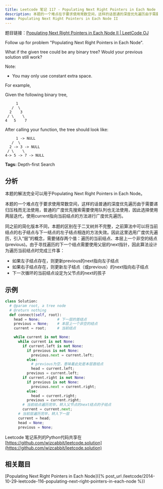 ```yaml
---
title: Leetcode 笔记 117 - Populating Next Right Pointers in Each Node II
description: 本题的一个难点在于要求使用常数空间，这样的话普通的深度优先遍历由于需要递归压栈而无法使用，普通的广度优先搜索需要使用队列也无法使用，因此选择使用两层迭代，使用current指向当前结点的方法进行广度优先遍历。
name: Populating Next Right Pointers in Each Node II
---
```


题目链接：[Populating Next Right Pointers in Each Node II | LeetCode OJ](https://oj.leetcode.com/problems/populating-next-right-pointers-in-each-node-ii/)

Follow up for problem "Populating Next Right Pointers in Each Node".

What if the given tree could be any binary tree? Would your previous solution still work?

Note:

+ You may only use constant extra space.

For example,

Given the following binary tree,

         1
       /  \
      2    3
     / \    \
    4   5    7

After calling your function, the tree should look like:

         1 -> NULL
       /  \
      2 -> 3 -> NULL
     / \    \
    4-> 5 -> 7 -> NULL
**Tags:** Depth-first Search

## 分析

本题的解法完全可以用于Populating Next Right Pointers in Each Node。

本题的一个难点在于要求使用常数空间，这样的话普通的深度优先遍历由于需要递归压栈而无法使用，普通的广度优先搜索需要使用队列也无法使用，因此选择使用两层迭代，使用current指向当前结点的方法进行广度优先遍历。

同之前的简化版本不同，本题的区别在于二叉树并不完整，之前算法中可以将当前结点的右子结点与下一结点的左子结点相连的方法失效。因此这里选用广度优先遍历，引入“层”的概念，需要储存两个值：遍历的当前结点、本层上一个非空的结点(previous)。由于寻找遍历的下一个结点需要使用父层的next指针，因此算法设计为遍历当前结点时完成三件事：

+ 如果左子结点存在，则更新previous的next指向左子结点
+ 如果右子结点存在，则更新左子结点（或previous）的next指向右子结点
+ 下一次循环的当前结点设定为父节点的next的孩子


## 示例

```python
class Solution:
  # @param root, a tree node
  # @return nothing
  def connect(self, root):
    head = None;        # 下一层的首结点
    previous = None;    # 本层上一个非空的结点
    current = root;     # 当前结点

    while current is not None:
      while current is not None:
        if current.left is not None:
          if previous is not None:
            previous.next = current.left;
          else:
            # previous为空，意味着此处是本层首结点
            head = current.left;
          previous = current.left;
        if current.right is not None:
          if previous is not None:
            previous.next = current.right;
          else:
            head = current.right;
          previous = current.right;
        # 当前结点遍历完毕，转入父节点的next结点的子结点
        current = current.next;
      # 当前层遍历完毕，转入下一层
      current = head;
      head = None;
      previous = None;
```

Leetcode 笔记系列的Python代码共享在[https://github.com/wizcabbit/leetcode.solution](https://github.com/wizcabbit/leetcode.solution)

## 相关题目

[Populating Next Right Pointers in Each Node]({% post_url /leetcode/2014-10-29-leetcode-116-populating-next-right-pointers-in-each-node %})
